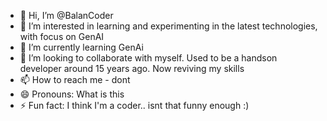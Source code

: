 - 👋 Hi, I’m @BalanCoder
- 👀 I’m interested in learning and experimenting in the latest technologies, with focus on GenAI
- 🌱 I’m currently learning GenAi
- 💞️ I’m looking to collaborate with myself. Used to be a handson developer around 15 years ago. Now reviving my skills
- 📫 How to reach me - dont
- 😄 Pronouns: What is this
- ⚡ Fun fact: I think I'm a coder.. isnt that funny enough :) 

<!---
BalanCoder/BalanCoder is a ✨ special ✨ repository because its `README.md` (this file) appears on your GitHub profile.
You can click the Preview link to take a look at your changes.
--->

